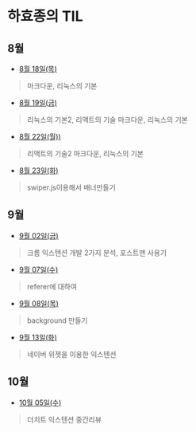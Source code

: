 # 하효종의 TIL

## 8월
   - [8월 18일(목)](8월/0818.md) 
   > 마크다운, 리눅스의 기본
   - [8월 19일(금)](8월/0819.md)
> 리눅스의 기본2, 리액트의 기술
   > 마크다운, 리눅스의 기본
   - [8월 22일(월))](8월/0822.md)
> 리액트의 기술2
   > 마크다운, 리눅스의 기본
   - [8월 23일(화)](8월/0823.md)
> swiper.js이용해서 배너만들기


## 9월
 - [9월 02일(금)](9월/0902.md)
 > 크롬 익스텐션 개발 2가지 분석, 포스트맨 사용기
 - [9월 07일(수)](9월/0907.md)
 >referer에 대하여
 - [9월 08일(목)](9월/0908.md)
 >background 만들기
 - [9월 13일(화)](9월/0913.md)
 >네이버 위젯을 이용한 익스텐션

 ## 10월
 - [10월 05일(수)](10월/1005.md)
 > 더치트 익스텐션 중간리뷰